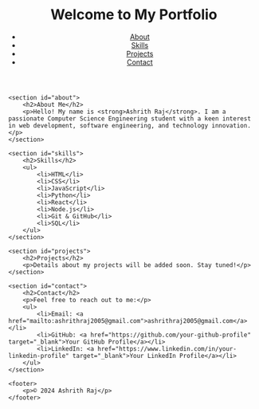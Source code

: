 <!DOCTYPE html>
<html lang="en">
<head>
    <meta charset="UTF-8">
    <meta name="viewport" content="width=device-width, initial-scale=1.0">
    <title>Ashrith Raj - Portfolio</title>
    <link rel="stylesheet" href="styles.css">
</head>
<body>
    <header>
        <h1>Welcome to My Portfolio</h1>
        <nav>
            <ul>
                <li><a href="#about">About</a></li>
                <li><a href="#skills">Skills</a></li>
                <li><a href="#projects">Projects</a></li>
                <li><a href="#contact">Contact</a></li>
            </ul>
        </nav>
    </header>

    <section id="about">
        <h2>About Me</h2>
        <p>Hello! My name is <strong>Ashrith Raj</strong>. I am a passionate Computer Science Engineering student with a keen interest in web development, software engineering, and technology innovation.</p>
    </section>

    <section id="skills">
        <h2>Skills</h2>
        <ul>
            <li>HTML</li>
            <li>CSS</li>
            <li>JavaScript</li>
            <li>Python</li>
            <li>React</li>
            <li>Node.js</li>
            <li>Git & GitHub</li>
            <li>SQL</li>
        </ul>
    </section>

    <section id="projects">
        <h2>Projects</h2>
        <p>Details about my projects will be added soon. Stay tuned!</p>
    </section>

    <section id="contact">
        <h2>Contact</h2>
        <p>Feel free to reach out to me:</p>
        <ul>
            <li>Email: <a href="mailto:ashrithraj2005@gmail.com">ashrithraj2005@gmail.com</a></li>
            <li>GitHub: <a href="https://github.com/your-github-profile" target="_blank">Your GitHub Profile</a></li>
            <li>LinkedIn: <a href="https://www.linkedin.com/in/your-linkedin-profile" target="_blank">Your LinkedIn Profile</a></li>
        </ul>
    </section>

    <footer>
        <p>© 2024 Ashrith Raj</p>
    </footer>
</body>
</html>
